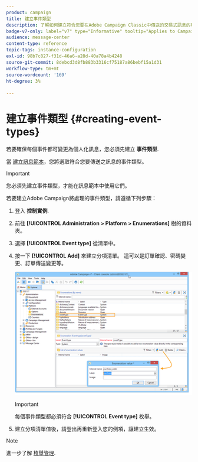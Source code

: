 ```yaml
---
product: campaign
title: 建立事件類型
description: 了解如何建立符合您要在Adobe Campaign Classic中傳送的交易式訊息的事件類型
badge-v7-only: label="v7" type="Informative" tooltip="Applies to Campaign Classic v7 only"
audience: message-center
content-type: reference
topic-tags: instance-configuration
exl-id: 98b7c827-f31d-46a6-a28d-40a78a4b4248
source-git-commit: 8debcd3d8fb883b3316cf75187a86bebf15a1d31
workflow-type: tm+mt
source-wordcount: '169'
ht-degree: 3%

---
```


# 建立事件類型 {#creating-event-types}



若要確保每個事件都可變更為個人化訊息，您必須先建立 **事件類型**.

當 [建立訊息範本](../../message-center/using/creating-the-message-template.md)，您將選取符合您要傳送之訊息的事件類型。

>[!IMPORTANT]
>
>您必須先建立事件類型，才能在訊息範本中使用它們。

若要建立Adobe Campaign將處理的事件類型，請遵循下列步驟：

1. 登入 **控制實例**.

1. 前往 **[!UICONTROL Administration > Platform > Enumerations]** 樹的資料夾。

1. 選擇 **[!UICONTROL Event type]** 從清單中。

1. 按一下 **[!UICONTROL Add]** 來建立分項清單。 這可以是訂單確認、密碼變更、訂單傳送變更等。

   ![](assets/messagecenter_eventtype_enum_001.png)

   >[!IMPORTANT]
   >
   >每個事件類型都必須符合 **[!UICONTROL Event type]** 枚舉。

1. 建立分項清單值後，請登出再重新登入您的例項，讓建立生效。

>[!NOTE]
>
>進一步了解 [枚舉管理](../../platform/using/managing-enumerations.md).


